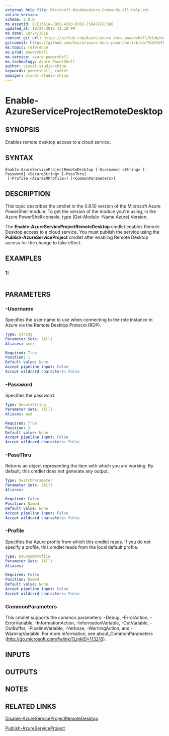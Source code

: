 ```yaml
---
external help file: Microsoft.WindowsAzure.Commands.dll-Help.xml
online version: 
schema: 2.0.0
ms.assetid: BCE13A1A-C8CB-426D-B3B2-75847EF8C5B8
updated_at: 10/24/2016 11:18 PM
ms.date: 10/24/2016
content_git_url: https://github.com/Azure/azure-docs-powershell/blob/master/azureps-cmdlets-docs/ServiceManagement/Azure.Compute/v3.0.0/Enable-AzureServiceProjectRemoteDesktop.md
gitcommit: https://github.com/Azure/azure-docs-powershell/blob/7db57df6b5e709a7c001e6de362a1240d7583ae8/azureps-cmdlets-docs/ServiceManagement/Azure.Compute/v3.0.0/Enable-AzureServiceProjectRemoteDesktop.md
ms.topic: reference
ms.prod: powershell
ms.service: azure-powershell
ms.technology: Azure PowerShell
author: visual-studio-china
keywords: powershell, cmdlet
manager: visual-studio-china
---
```


# Enable-AzureServiceProjectRemoteDesktop

## SYNOPSIS
Enables remote desktop access to a cloud service.

## SYNTAX

```
Enable-AzureServiceProjectRemoteDesktop [-Username] <String> [-Password] <SecureString> [-PassThru]
 [-Profile <AzureSMProfile>] [<CommonParameters>]
```

## DESCRIPTION
This topic describes the cmdlet in the 0.8.10 version of the Microsoft Azure PowerShell module.
To get the version of the module you're using, in the Azure PowerShell console, type (Get-Module -Name Azure).Version.

The **Enable-AzureServiceProjectRemoteDesktop** cmdlet enables Remote Desktop access to a cloud service.
You must publish the service using the **Publish-AzureServiceProject** cmdlet after enabling Remote Desktop access for the change to take effect.

## EXAMPLES

### 1:
```

```

## PARAMETERS

### -Username
Specifies the user name to use when connecting to the role instance in Azure via the Remote Desktop Protocol (RDP).

```yaml
Type: String
Parameter Sets: (All)
Aliases: user

Required: True
Position: 1
Default value: None
Accept pipeline input: False
Accept wildcard characters: False
```

### -Password
Specifies the password.

```yaml
Type: SecureString
Parameter Sets: (All)
Aliases: pwd

Required: True
Position: 2
Default value: None
Accept pipeline input: False
Accept wildcard characters: False
```

### -PassThru
Returns an object representing the item with which you are working.
By default, this cmdlet does not generate any output.

```yaml
Type: SwitchParameter
Parameter Sets: (All)
Aliases: 

Required: False
Position: Named
Default value: None
Accept pipeline input: False
Accept wildcard characters: False
```

### -Profile
Specifies the Azure profile from which this cmdlet reads.
If you do not specify a profile, this cmdlet reads from the local default profile.

```yaml
Type: AzureSMProfile
Parameter Sets: (All)
Aliases: 

Required: False
Position: Named
Default value: None
Accept pipeline input: False
Accept wildcard characters: False
```

### CommonParameters
This cmdlet supports the common parameters: -Debug, -ErrorAction, -ErrorVariable, -InformationAction, -InformationVariable, -OutVariable, -OutBuffer, -PipelineVariable, -Verbose, -WarningAction, and -WarningVariable. For more information, see about_CommonParameters (http://go.microsoft.com/fwlink/?LinkID=113216).

## INPUTS

## OUTPUTS

## NOTES

## RELATED LINKS

[Disable-AzureServiceProjectRemoteDesktop](.\Disable-AzureServiceProjectRemoteDesktop.md)

[Publish-AzureServiceProject](.\Publish-AzureServiceProject.md)


